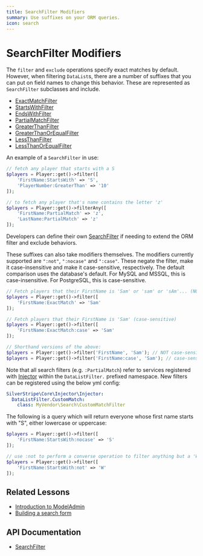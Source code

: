 ```yaml
---
title: SearchFilter Modifiers
summary: Use suffixes on your ORM queries.
icon: search
---
```


# SearchFilter Modifiers

The `filter` and `exclude` operations specify exact matches by default. However, when filtering `DataList`s, there are a number of suffixes that
you can put on field names to change this behavior. These are represented as `SearchFilter` subclasses and include.

 * [ExactMatchFilter](api:SilverStripe\ORM\Filters\ExactMatchFilter)
 * [StartsWithFilter](api:SilverStripe\ORM\Filters\StartsWithFilter)
 * [EndsWithFilter](api:SilverStripe\ORM\Filters\EndsWithFilter) 
 * [PartialMatchFilter](api:SilverStripe\ORM\Filters\PartialMatchFilter)
 * [GreaterThanFilter](api:SilverStripe\ORM\Filters\GreaterThanFilter)
 * [GreaterThanOrEqualFilter](api:SilverStripe\ORM\Filters\GreaterThanOrEqualFilter)
 * [LessThanFilter](api:SilverStripe\ORM\Filters\LessThanFilter)
 * [LessThanOrEqualFilter](api:SilverStripe\ORM\Filters\LessThanOrEqualFilter)

An example of a `SearchFilter` in use:

```php
// fetch any player that starts with a S
$players = Player::get()->filter([
    'FirstName:StartsWith' => 'S',
    'PlayerNumber:GreaterThan' => '10'
]);

// to fetch any player that's name contains the letter 'z'
$players = Player::get()->filterAny([
    'FirstName:PartialMatch' => 'z',
    'LastName:PartialMatch' => 'z'
]);
```

Developers can define their own [SearchFilter](api:SilverStripe\ORM\Filters\SearchFilter) if needing to extend the ORM filter and exclude behaviors.

These suffixes can also take modifiers themselves. The modifiers currently supported are `":not"`, `":nocase"` and 
`":case"`. These negate the filter, make it case-insensitive and make it case-sensitive, respectively. The default
comparison uses the database's default. For MySQL and MSSQL, this is case-insensitive. For PostgreSQL, this is 
case-sensitive.

```php
// Fetch players that their FirstName is 'Sam' or 'sam' or 'sAm'... (NOT case-sensitive)
$players = Player::get()->filter([
    'FirstName:ExactMatch' => 'Sam'
]);

// Fetch players that their FirstName is 'Sam' (case-sensitive)
$players = Player::get()->filter([
    'FirstName:ExactMatch:case' => 'Sam'
]);

// Shorthand versions of the above:
$players = Player::get()->filter('FirstName', 'Sam'); // NOT case-sensitive
$players = Player::get()->filter('FirstName:case', 'Sam'); // case-sensitive
```

Note that all search filters (e.g. `:PartialMatch`) refer to services registered with [Injector](api:SilverStripe\Core\Injector\Injector)
within the `DataListFilter.` prefixed namespace. New filters can be registered using the below yml
config:


```yaml
SilverStripe\Core\Injector\Injector:
  DataListFilter.CustomMatch:
    class: MyVendor\Search\CustomMatchFilter
```

The following is a query which will return everyone whose first name starts with "S", either lowercase or uppercase:

```php
$players = Player::get()->filter([
    'FirstName:StartsWith:nocase' => 'S'
]);

// use :not to perform a converse operation to filter anything but a 'W'
$players = Player::get()->filter([
    'FirstName:StartsWith:not' => 'W'
]);
```

## Related Lessons
* [Introduction to ModelAdmin](https://www.silverstripe.org/learn/lessons/v4/introduction-to-modeladmin-1)
* [Building a search form](https://www.silverstripe.org/learn/lessons/v4/building-a-search-form-1)

## API Documentation

* [SearchFilter](api:SilverStripe\ORM\Filters\SearchFilter)
